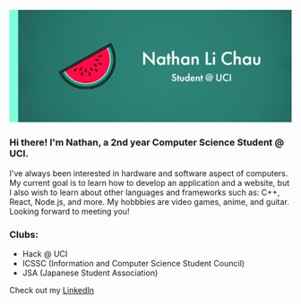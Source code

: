 ![Banner](Banner.jpg)
### Hi there! I'm Nathan, a 2nd year Computer Science Student @ UCI. 
I've always been interested in hardware and software aspect of computers. My current goal is to learn how to develop an application and a website, but I also wish to learn about other languages and frameworks such as: C++, React, Node.js, and more. My hobbbies are video games, anime, and guitar. Looking forward to meeting you! 

### Clubs:  
- Hack @ UCI
- ICSSC (Information and Computer Science Student Council)
- JSA (Japanese Student Association)  

Check out my [LinkedIn](https://www.linkedin.com/in/nlchau2004/)

<!--
**Nlchau2004/Nlchau2004** is a ✨ _special_ ✨ repository because its `README.md` (this file) appears on your GitHub profile.

Here are some ideas to get you started:

- 🔭 I’m currently working on ...
- 🌱 I’m currently learning ...
- 👯 I’m looking to collaborate on ...
- 🤔 I’m looking for help with ...
- 💬 Ask me about ...
- 📫 How to reach me: ...
- 😄 Pronouns: ...
- ⚡ Fun fact: ...
-->
